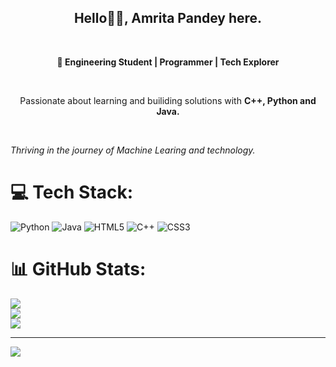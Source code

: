 <h2 align="center">Hello👋🏻, Amrita Pandey here.</h2><br>
<p align="center"><strong>🚀 Engineering Student | Programmer | Tech Explorer</strong></p> <br>
<p align="center">Passionate about learning and builiding solutions with <strong>C++, Python and Java.</strong></p><br>
<i><p algin="center">Thriving in the journey of Machine Learing and technology.</p></i>

# 💻 Tech Stack:
![Python](https://img.shields.io/badge/python-3670A0?style=for-the-badge&logo=python&logoColor=ffdd54) ![Java](https://img.shields.io/badge/java-%23ED8B00.svg?style=for-the-badge&logo=openjdk&logoColor=white) ![HTML5](https://img.shields.io/badge/html5-%23E34F26.svg?style=for-the-badge&logo=html5&logoColor=white) ![C++](https://img.shields.io/badge/c++-%2300599C.svg?style=for-the-badge&logo=c%2B%2B&logoColor=white) ![CSS3](https://img.shields.io/badge/css3-%231572B6.svg?style=for-the-badge&logo=css3&logoColor=white)
# 📊 GitHub Stats:
![](https://github-readme-stats.vercel.app/api?username=whysoxmritx&theme=dark&hide_border=false&include_all_commits=false&count_private=false)<br/>
![](https://nirzak-streak-stats.vercel.app/?user=whysoxmritx&theme=dark&hide_border=false)<br/>
![](https://github-readme-stats.vercel.app/api/top-langs/?username=whysoxmritx&theme=dark&hide_border=false&include_all_commits=false&count_private=false&layout=compact)

---
[![](https://visitcount.itsvg.in/api?id=whysoxmritx&icon=0&color=0)](https://visitcount.itsvg.in)

<!-- Proudly created with GPRM ( https://gprm.itsvg.in ) -->

